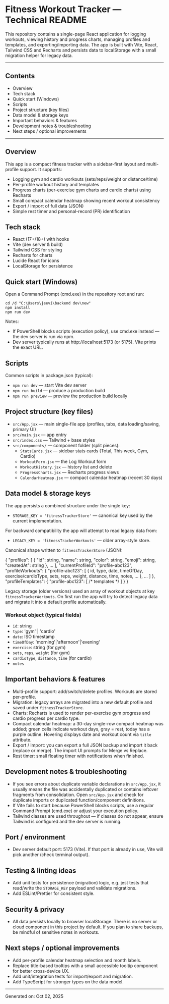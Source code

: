 # Fitness Workout Tracker — Technical README

This repository contains a single-page React application for logging workouts, viewing history and progress charts, managing profiles and templates, and exporting/importing data. The app is built with Vite, React, Tailwind CSS and Recharts and persists data to localStorage with a small migration helper for legacy data.

---

## Contents
- Overview
- Tech stack
- Quick start (Windows)
- Scripts
- Project structure (key files)
- Data model & storage keys
- Important behaviors & features
- Development notes & troubleshooting
- Next steps / optional improvements

---

## Overview

This app is a compact fitness tracker with a sidebar-first layout and multi-profile support. It supports:
- Logging gym and cardio workouts (sets/reps/weight or distance/time)
- Per-profile workout history and templates
- Progress charts (per-exercise gym charts and cardio charts) using Recharts
- Small compact calendar heatmap showing recent workout consistency
- Export / import of full data (JSON)
- Simple rest timer and personal-record (PR) identification

## Tech stack
- React (17+/18+) with hooks
- Vite (dev server & build)
- Tailwind CSS for styling
- Recharts for charts
- Lucide React for icons
- LocalStorage for persistence

## Quick start (Windows)
Open a Command Prompt (cmd.exe) in the repository root and run:

    cd /d "C:\Users\jeevi\backend dev\new"
    npm install
    npm run dev

Notes:
- If PowerShell blocks scripts (execution policy), use cmd.exe instead — the dev server is run via npm.
- Dev server typically runs at http://localhost:5173 (or 5175). Vite prints the exact URL.

## Scripts
Common scripts in package.json (typical):
- `npm run dev` — start Vite dev server
- `npm run build` — produce a production build
- `npm run preview` — preview the production build locally

## Project structure (key files)
- `src/App.jsx` — main single-file app (profiles, tabs, data loading/saving, primary UI)
- `src/main.jsx` — app entry
- `src/index.css` — Tailwind + base styles
- `src/components/` — component folder (split pieces):
  - `StatsCards.jsx` — sidebar stats cards (Total, This week, Gym, Cardio)
  - `WorkoutForm.jsx` — the Log Workout form
  - `WorkoutHistory.jsx` — history list and delete
  - `ProgressCharts.jsx` — Recharts progress views
  - `CalendarHeatmap.jsx` — compact calendar heatmap (recent 30 days)

## Data model & storage keys
The app persists a combined structure under the single key:

- `STORAGE_KEY = 'fitnessTrackerStore'` — canonical key used by the current implementation.

For backward compatibility the app will attempt to read legacy data from:

- `LEGACY_KEY = 'fitnessTrackerWorkouts'` — older array-style store.

Canonical shape written to `fitnessTrackerStore` (JSON):

{
  "profiles": [ { "id": string, "name": string, "color": string, "emoji": string, "createdAt": string }, ... ],
  "currentProfileId": "profile-abc123",
  "profileWorkouts": {
    "profile-abc123": [ { id, type, date, timeOfDay, exercise/cardioType, sets, reps, weight, distance, time, notes, ... }, ... ]
  },
  "profileTemplates": { "profile-abc123": [ /* templates */ ] }
}

Legacy storage (older versions) used an array of workout objects at key `fitnessTrackerWorkouts`. On first run the app will try to detect legacy data and migrate it into a default profile automatically.

### Workout object (typical fields)
- `id`: string
- `type`: 'gym' | 'cardio'
- `date`: ISO timestamp
- `timeOfDay`: 'morning'|'afternoon'|'evening'
- `exercise`: string (for gym)
- `sets`, `reps`, `weight` (for gym)
- `cardioType`, `distance`, `time` (for cardio)
- `notes`

## Important behaviors & features
- Multi-profile support: add/switch/delete profiles. Workouts are stored per-profile.
- Migration: legacy arrays are migrated into a new default profile and saved under `fitnessTrackerStore`.
- Charts: Recharts is used to render per-exercise gym progress and cardio progress per cardio type.
- Compact calendar heatmap: a 30-day single-row compact heatmap was added; green cells indicate workout days, gray = rest, today has a purple outline. Hovering displays date and workout count via `title` attribute.
- Export / Import: you can export a full JSON backup and import it back (replace or merge). The import UI prompts for Merge vs Replace.
- Rest timer: small floating timer with notifications when finished.

## Development notes & troubleshooting
- If you see errors about duplicate variable declarations in `src/App.jsx`, it usually means the file was accidentally duplicated or contains leftover fragments from consolidation. Open `src/App.jsx` and check for duplicate imports or duplicated function/component definitions.
- If Vite fails to start because PowerShell blocks scripts, use a regular Command Prompt (cmd.exe) or adjust your execution policy.
- Tailwind classes are used throughout — if classes do not appear, ensure Tailwind is configured and the dev server is running.

## Port / environment
- Dev server default port: 5173 (Vite). If that port is already in use, Vite will pick another (check terminal output).

## Testing & linting ideas
- Add unit tests for persistence (migration) logic, e.g. jest tests that read/write the `STORAGE_KEY` payload and validate migrations.
- Add ESLint/Prettier for consistent style.

## Security & privacy
- All data persists locally to browser localStorage. There is no server or cloud component in this project by default. If you plan to share backups, be mindful of sensitive notes in workouts.

## Next steps / optional improvements
- Add per-profile calendar heatmap selection and month labels.
- Replace title-based tooltips with a small accessible tooltip component for better cross-device UX.
- Add unit/integration tests for import/export and migration.
- Add TypeScript for stronger types on the data model.

---

Generated on: Oct 02, 2025

